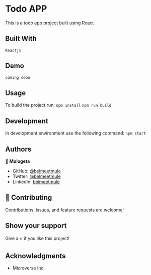 # Todo APP

This is a todo app project built using React

## Built With

    Reactjs

## Demo

    coming soon

## Usage

To build the project run:
    `npm install`
    `npm run build`

## Development

In development environment use the following command:
    `npm start`


## Authors
👤 **Mulugeta**

- GitHub: [@belmeetmule](https://github.com/belmeetmule)
- Twitter: [@belmeetmule](https://twitter.com/belmeetmule)
- LinkedIn: [belmeetmule](https://linkedin.com/in/belmeetmule)


## 🤝 Contributing

Contributions, issues, and feature requests are welcome!

## Show your support

Give a ⭐️ if you like this project!

## Acknowledgments

- Microverse Inc.
